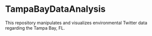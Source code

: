 # TampaBayDataAnalysis
This repository manipulates and visualizes environmental Twitter data regarding the Tampa Bay, FL.
